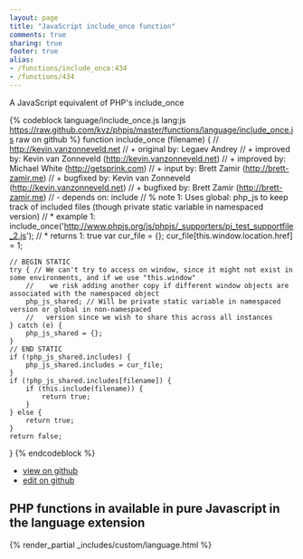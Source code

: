 ```yaml
---
layout: page
title: "JavaScript include_once function"
comments: true
sharing: true
footer: true
alias:
- /functions/include_once:434
- /functions/434
---
```

<!-- Generated by Rakefile:build -->
A JavaScript equivalent of PHP's include_once

{% codeblock language/include_once.js lang:js https://raw.github.com/kvz/phpjs/master/functions/language/include_once.js raw on github %}
function include_once (filename) {
    // http://kevin.vanzonneveld.net
    // +   original by: Legaev Andrey
    // +   improved by: Kevin van Zonneveld (http://kevin.vanzonneveld.net)
    // +   improved by: Michael White (http://getsprink.com)
    // +      input by: Brett Zamir (http://brett-zamir.me)
    // +   bugfixed by: Kevin van Zonneveld (http://kevin.vanzonneveld.net)
    // +   bugfixed by: Brett Zamir (http://brett-zamir.me)
    // -    depends on: include
    // %        note 1: Uses global: php_js to keep track of included files (though private static variable in namespaced version)
    // *     example 1: include_once('http://www.phpjs.org/js/phpjs/_supporters/pj_test_supportfile_2.js');
    // *     returns 1: true
    var cur_file = {};
    cur_file[this.window.location.href] = 1;

    // BEGIN STATIC
    try { // We can't try to access on window, since it might not exist in some environments, and if we use "this.window"
        //    we risk adding another copy if different window objects are associated with the namespaced object
        php_js_shared; // Will be private static variable in namespaced version or global in non-namespaced
        //   version since we wish to share this across all instances
    } catch (e) {
        php_js_shared = {};
    }
    // END STATIC
    if (!php_js_shared.includes) {
        php_js_shared.includes = cur_file;
    }
    if (!php_js_shared.includes[filename]) {
        if (this.include(filename)) {
            return true;
        }
    } else {
        return true;
    }
    return false;
}
{% endcodeblock %}

 - [view on github](https://github.com/kvz/phpjs/blob/master/functions/language/include_once.js)
 - [edit on github](https://github.com/kvz/phpjs/edit/master/functions/language/include_once.js)

## PHP functions in available in pure Javascript in the language extension
{% render_partial _includes/custom/language.html %}
